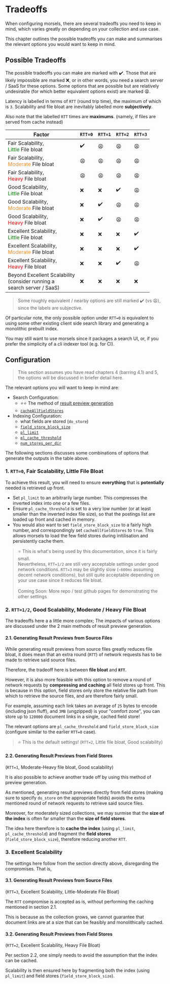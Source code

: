 # Tradeoffs

When configuring morsels, there are several tradeoffs you need to keep in mind, which varies greatly on depending on your collection and use case. 

This chapter outlines the possible tradeoffs you can make and summarises the relevant options you would want to keep in mind.

## Possible Tradeoffs

The possible tradeoffs you can make are marked with ✔️. Those that are likely impossible are marked ❌, or in other words, you need a search server / SaaS for these options. Some options that are possible but are relatively undesirable (for which better equivalent options exist) are marked 😩.

Latency is labelled in terms of `RTT` (round trip time), the maximum of which is `3`.
Scalability and file bloat are inevitably labelled more **subjectively**.

Also note that the labelled `RTT` times are **maximums**. (namely, if files are served from cache instead)

| Factor                                                                            | `RTT=0`         | `RTT=1`      | `RTT=2`     | `RTT=3`   |
| -----------                                                                       | -----------     | -----------  | ----------- | --------- |
| Fair Scalability,<br><span style="color: green">Little</span> File bloat          | ✔️ | 😩 | 😩 | 😩
| Fair Scalability,<br><span style="color: #ff8a0f">Moderate</span> File bloat      | 😩 | 😩 | 😩 | 😩
| Fair Scalability,<br><span style="color: red">Heavy</span> File bloat             | 😩 | 😩 | 😩 | 😩
| Good Scalability,<br><span style="color: green">Little</span> File bloat          | ❌ | ❌ | ✔️ | 😩
| Good Scalability,<br><span style="color: #ff8a0f">Moderate</span> File bloat      | ❌ | ✔️ | 😩 | 😩
| Good Scalability,<br><span style="color: red">Heavy</span> File bloat             | ❌ | ✔️ | 😩 | 😩
| Excellent Scalability,<br><span style="color: green">Little</span> File bloat     | ❌ | ❌ | ❌ | ✔️
| Excellent Scalability,<br><span style="color: #ff8a0f">Moderate</span> File bloat | ❌ | ❌ | ❌ | ✔️ 
| Excellent Scalability,<br><span style="color: red">Heavy</span> File bloat        | ❌ | ❌ | ✔️ | 😩
| Beyond Excellent Scalability<br>(consider running a<br>search server / SaaS)      | ❌ | ❌ | ❌ | ❌

> Some roughly equivalent / nearby options are still marked ✔️ (vs 😩), since the labels are subjective.

Of particular note, the only possible option under `RTT=0` is equivalent to using some other existing client side search library and generating a monolithic prebuilt index.

You may still want to use morsels since it packages a search UI, or, if you prefer the simplicity of a cli indexer tool (e.g. for CI).


## Configuration

> This section assumes you have read chapters 4 (barring 4.1) and 5, the options will be discussed in briefer detail here.

The relevant options you will want to keep in mind are:
- Search Configuration: 
  - ⭐⭐ The method of [result preview generation](search_configuration.md#default-rendering-output--purpose)
  - [`cacheAllFieldStores`](search_configuration.md#search-library-options)
- Indexing Configuration:
  - what fields are stored (`do_store`)
  - [`field_store_block_size`](indexing_configuration.md#fields_config)
  - [`pl_limit`](indexing_configuration.md#indexing_config)
  - [`pl_cache_threshold`](indexing_configuration.md#indexing_config)
  - [`num_stores_per_dir`](indexing_configuration.md#indexing_config)

The following sections discusses some combinations of options that generate the outputs in the table above.

### 1. `RTT=0`, Fair Scalability, Little File Bloat

To achieve this result, you will need to ensure **everything** that is **potentially** needed is retrieved up front.

- Set `pl_limit` to an arbitrarily large number. This compresses the inverted index into one or a few files.
- Ensure `pl_cache_threshold` is set to a very low number (or at least smaller than the inverted index file size), so that the postings list are loaded up front and cached in memory.
- You would also want to set `field_store_block_size` to a fairly high number, and correspondingly set `cacheAllFieldStores` to `true`. This allows morsels to load the few field stores during initilisation and persistently cache them.

> ⭐ This is what's being used by this documentation, since it is fairly small.<br>Nevertheless, `RTT=1/2` are still very acceptable settings under good network conditions. `RTT=3` may be slightly slow (`~600ms` assuming decent network conditions), but still quite acceptable depending on your use case since it reduces file bloat.<br><br>
> Coming Soon: More repo / test github pages for demonstrating the other settings

### 2. `RTT=1/2`, Good Scalability, Moderate / Heavy File Bloat

The tradeoffs here a a little more complex; The impacts of various options are discussed under the 2 main methods of result preview generation.

#### 2.1. Generating Result Previews from Source Files

While generating result previews from source files greatly reduces file bloat, it does mean that an extra round (`RTT`) of network requests has to be made to retrieve said source files.

Therefore, the tradeoff here is between **file bloat** and **`RTT`**.

However, it is also more feasible with this option to remove a round of network requests by **compressing and caching** all field stores up front.
This is because in this option, field stores only store the relative file path from which to retrieve the source files, and are therefore fairly small.

For example, assuming each link takes an average of `25` bytes to encode (including json fluff), and `3MB` (ungzipped) is your "comfort zone", you can store up to `120000` document links in a single, cached field store!

The relevant options are `pl_cache_threshold` and `field_store_block_size` (configure similar to the earlier `RTT=0` case).

> ⭐ This is the default settings! (`RTT=2`, Little file bloat, Good scalability)


#### 2.2. Generating Result Previews from Field Stores

(`RTT=1`, Moderate-Heavy file bloat, Good scalability)

It is also possible to achieve another trade off by using this method of preview generation.

As mentioned, generating result previews directly from field stores (making sure to specify `do_store` on the appropriate fields) avoids the extra mentioned round of network requests to retrieve said source files.

Moreover, for moderately sized collections, we may surmise that the **size of the index** is often far smaller than the **size of field stores**.

The idea here therefore is to **cache the index** (using `pl_limit`, `pl_cache_threshold`) and fragment the **field stores** (`field_store_block_size`), therefore reducing another `RTT`.

### 3. Excellent Scalability

The settings here follow from the section directly above, disregarding the compromises. That is,

#### 3.1. Generating Result Previews from Source Files

(`RTT=3`, Excellent Scalability, Little-Moderate File Bloat)

The `RTT` compromise is accepted as is, without performing the caching mentioned in section 2.1.

This is because as the collection grows, we cannot guarantee that document links are at a size that can be feasibly and monolithically cached.

#### 3.2. Generating Result Previews from Field Stores

(`RTT=2`, Excellent Scalability, Heavy File Bloat)

Per section 2.2, one simply needs to avoid the assumption that the index can be cached.

Scalability is then ensured here by fragmenting both the index (using `pl_limit`) and field stores (`field_store_block_size`).

